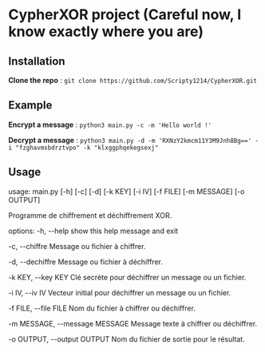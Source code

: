 # CypherXOR project (Careful now, I know exactly where you are)

## Installation
**Clone the repo** : `git clone https://github.com/Scripty1214/CypherXOR.git`


## Example
**Encrypt a message** : `python3 main.py -c -m 'Hello world !'`

**Decrypt a message** : `python3 main.py -d -m 'RXNzY2kmcm11Y3M9Jnh8Bg==' -i "fzghavmsbdrztvpo" -k "klxggphqekegsexj"`

## Usage

usage: main.py [-h] [-c] [-d] [-k KEY] [-i IV] [-f FILE] [-m MESSAGE] [-o OUTPUT]

Programme de chiffrement et déchiffrement XOR.

options:
  -h, --help            show this help message and exit
  
  -c, --chiffre         Message ou fichier à chiffrer.
  
  -d, --dechiffre       Message ou fichier à déchiffrer.
  
  -k KEY, --key KEY     Clé secrète pour déchiffrer un message ou un fichier.
  
  -i IV, --iv IV        Vecteur initial pour déchiffrer un message ou un fichier.
  
  -f FILE, --file FILE  Nom du fichier à chiffrer ou déchiffrer.
  
  -m MESSAGE, --message MESSAGE
                        Message texte à chiffrer ou déchiffrer.
                        
  -o OUTPUT, --output OUTPUT
                        Nom du fichier de sortie pour le résultat.
                        
